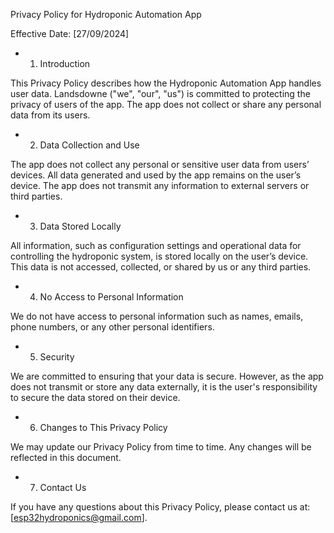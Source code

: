 Privacy Policy for Hydroponic Automation App

Effective Date: [27/09/2024]
   - 1. Introduction

This Privacy Policy describes how the Hydroponic Automation App handles user data. Landsdowne ("we", "our", "us") is committed to protecting the privacy of users of the app. The app does not collect or share any personal data from its users. 
   - 2. Data Collection and Use

The app does not collect any personal or sensitive user data from users’ devices. All data generated and used by the app remains on the user’s device. The app does not transmit any information to external servers or third parties.
   - 3. Data Stored Locally

All information, such as configuration settings and operational data for controlling the hydroponic system, is stored locally on the user’s device. This data is not accessed, collected, or shared by us or any third parties.
   - 4. No Access to Personal Information

We do not have access to personal information such as names, emails, phone numbers, or any other personal identifiers.
   - 5. Security

We are committed to ensuring that your data is secure. However, as the app does not transmit or store any data externally, it is the user's responsibility to secure the data stored on their device.
   - 6. Changes to This Privacy Policy

We may update our Privacy Policy from time to time. Any changes will be reflected in this document.
   - 7. Contact Us

If you have any questions about this Privacy Policy, please contact us at: [esp32hydroponics@gmail.com].
